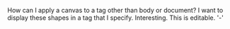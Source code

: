 How can I apply a canvas to a tag other than body or document? 
I want to display these shapes in a tag that I specify.
Interesting. This is editable. '-'